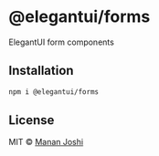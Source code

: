 # @elegantui/forms

ElegantUI form components

## Installation

```bash
npm i @elegantui/forms
```

## License

MIT © [Manan Joshi](https://mananjoshi.me)
